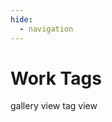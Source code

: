 ```yaml
---
hide:
  - navigation
---
```


<h1 id="title">Work Tags</h1>

<!-- two buttons to toggle between gallery view and tag view -->
<span class="btn btn-off" tabindex="0" alt="gallery view" title="gallery view" onclick="window.location.href = '../'" onkeydown="if(event.keyCode === 13) { window.location.href = '../' }">
	gallery view
</span>
<span class="btn btn-on" tabindex="0" alt="tab view" title="tab view">
	tag view
</span>

<div class="tag-gallery"></div> 

<script>

// --------------------------------	//
//                            		//
//	  Gamefied version		    	//
//                            		//
// -------------------------------- //
var urlParams = new URLSearchParams(window.location.search);
if(urlParams.has('gamified')) {
	alert("Congratulations! You have chosen the gamified version! This is still under (secret) development, so stay tuned!");
}

// --------------------------------	//
//                            		//
//	  Initialize			    	//
//                            		//
// -------------------------------- //

let section = 'work'
let tags = [];

function init(){

	data.work.values.forEach(function(row) {
		let tagList = row[6].split(',');
		tagList.forEach(function(tag) {
			tags.push(tag.trim());
		});
	});
	// --------------------------------	//
	// Loop through project data		//
	// -------------------------------- //
	counter = 0;


	// --------------------------------	//
	// Add tags							//
	// -------------------------------- //
	// add count to tags


	 

	distinct_tags = tags.filter(function(item, i, ar){ return ar.indexOf(item) === i; });

	// sort tags ignore case
	distinct_tags.sort(function(a, b) {
		return a.toLowerCase().localeCompare(b.toLowerCase());
	});

	console.log(distinct_tags);

	distinct_tags.forEach(function(tag) {
		createTagDiv(tag);

	});

	
}


</script>